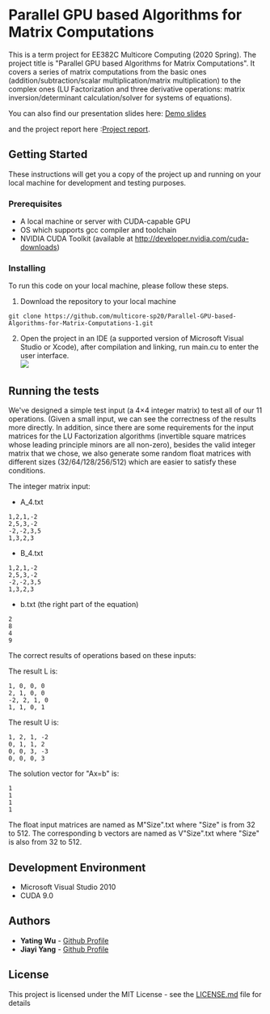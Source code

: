 # Parallel GPU based Algorithms for Matrix Computations

This is a term project for EE382C Multicore Computing (2020 Spring). The project title is "Parallel GPU based Algorithms for Matrix Computations". It covers a series of matrix computations from the basic ones (addition/subtraction/scalar multiplication/matrix multiplication) to the complex ones (LU Factorization and three derivative operations: matrix inversion/determinant calculation/solver for systems of equations).<br />
  
You can also find our presentation slides here: [Demo slides](https://docs.google.com/presentation/d/1gr_-XSUF-LBTZuASVELBzPx9WCqXcYmIe5Iq_sruASQ/edit?usp=sharing) <br />
  
and the project report here :[Project report](https://docs.google.com/presentation/d/1gr_-XSUF-LBTZuASVELBzPx9WCqXcYmIe5Iq_sruASQ/edit?usp=sharing).

## Getting Started

These instructions will get you a copy of the project up and running on your local machine for development and testing purposes.

### Prerequisites

* A local machine or server with CUDA-capable GPU
* OS which supports gcc compiler and toolchain
* NVIDIA CUDA Toolkit (available at http://developer.nvidia.com/cuda-downloads)

### Installing

To run this code on your local machine, please follow these steps.

1. Download the repository to your local machine

```
git clone https://github.com/multicore-sp20/Parallel-GPU-based-Algorithms-for-Matrix-Computations-1.git
```

2. Open the project in an IDE (a supported version of Microsoft Visual Studio or Xcode), after compilation and linking, run main.cu to enter the user interface. <br />
![](https://i.ibb.co/CwFT7zn/interface.png)

## Running the tests

We've designed a simple test input (a 4×4 integer matrix) to test all of our 11 operations. (Given a small input, we can see the correctness of the results more directly. In addition, since there are some requirements for the input matrices for the LU Factorization algorithms (invertible square matrices whose leading principle minors are all non-zero), besides the valid integer matrix that we chose, we also generate some random float matrices with different sizes (32/64/128/256/512) which are easier to satisfy these conditions.

The integer matrix input:

* A_4.txt
```
1,2,1,-2
2,5,3,-2
-2,-2,3,5
1,3,2,3
```

* B_4.txt
```
1,2,1,-2
2,5,3,-2
-2,-2,3,5
1,3,2,3
```

* b.txt (the right part of the equation)
```
2
8
4
9
```

The correct results of operations based on these inputs:

The result L is:
```
1, 0, 0, 0
2, 1, 0, 0
-2, 2, 1, 0
1, 1, 0, 1
```

The result U is:
```
1, 2, 1, -2
0, 1, 1, 2
0, 0, 3, -3
0, 0, 0, 3
```

The solution vector for "Ax=b" is:
```
1
1
1
1
```

The float input matrices are named as M"Size".txt where "Size" is from 32 to 512. The corresponding b vectors are named as V"Size".txt where "Size" is also from 32 to 512.

## Development Environment

* Microsoft Visual Studio 2010
* CUDA 9.0

## Authors

* **Yating Wu** - [Github Profile](https://github.com/lingchensanwen)
* **Jiayi Yang** - [Github Profile](https://github.com/jiayiyang1997)

## License

This project is licensed under the MIT License - see the [LICENSE.md](LICENSE.md) file for details

